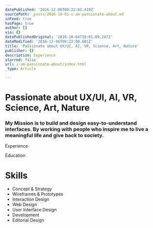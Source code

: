 ```yaml
---
datePublished: '2016-12-06T00:22:01.419Z'
sourcePath: _posts/2016-10-01-i-am-passionate-about.md
inFeed: true
hasPage: true
author: []
via: {}
datePublishedOriginal: '2016-10-04T18:01:09.287Z'
dateModified: '2016-12-06T00:22:00.601Z'
title: 'Passionate about UX/UI, AI, VR, Science, Art, Nature'
publisher: {}
description: Experience
starred: false
url: i-am-passionate-about/index.html
_type: Article

---
```

# Passionate about **UX/UI, AI, VR, Science, Art, Nature**

### My Mission is to build and design easy-to-understand interfaces. By working with people who inspire me to live a meaningful life and give back to society.

Experience

Education

# Skills

* Concept & Strategy
* Wireframes & Prototypes
* Interaction Design
* Web Design
* User Interface Design
* Development
* Editorial Design